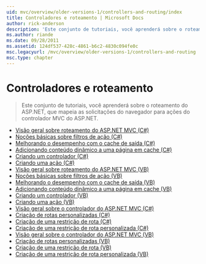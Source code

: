 ```yaml
---
uid: mvc/overview/older-versions-1/controllers-and-routing/index
title: Controladores e roteamento | Microsoft Docs
author: rick-anderson
description: 'Este conjunto de tutoriais, você aprenderá sobre o roteamento do ASP.NET, que mapeia as solicitações do navegador para ações do controlador MVC do ASP.NET.'
ms.author: riande
ms.date: 09/28/2011
ms.assetid: 124df537-428c-4861-b6c2-4830c094fe0c
msc.legacyurl: /mvc/overview/older-versions-1/controllers-and-routing
msc.type: chapter
---
```

<a name="controllers-and-routing"></a>Controladores e roteamento
====================
> Este conjunto de tutoriais, você aprenderá sobre o roteamento do ASP.NET, que mapeia as solicitações do navegador para ações do controlador MVC do ASP.NET.


- [Visão geral sobre roteamento do ASP.NET MVC (C#)](asp-net-mvc-routing-overview-cs.md)
- [Noções básicas sobre filtros de ação (C#)](understanding-action-filters-cs.md)
- [Melhorando o desempenho com o cache de saída (C#)](improving-performance-with-output-caching-cs.md)
- [Adicionando conteúdo dinâmico a uma página em cache (C#)](adding-dynamic-content-to-a-cached-page-cs.md)
- [Criando um controlador (C#)](creating-a-controller-cs.md)
- [Criando uma ação (C#)](creating-an-action-cs.md)
- [Visão geral sobre roteamento do ASP.NET MVC (VB)](asp-net-mvc-routing-overview-vb.md)
- [Noções básicas sobre filtros de ação (VB)](understanding-action-filters-vb.md)
- [Melhorando o desempenho com o cache de saída (VB)](improving-performance-with-output-caching-vb.md)
- [Adicionando conteúdo dinâmico a uma página em cache (VB)](adding-dynamic-content-to-a-cached-page-vb.md)
- [Criando um controlador (VB)](creating-a-controller-vb.md)
- [Criando uma ação (VB)](creating-an-action-vb.md)
- [Visão geral sobre o controlador do ASP.NET MVC (C#)](aspnet-mvc-controllers-overview-cs.md)
- [Criação de rotas personalizadas (C#)](creating-custom-routes-cs.md)
- [Criação de uma restrição de rota (C#)](creating-a-route-constraint-cs.md)
- [Criação de uma restrição de rota personalizada (C#)](creating-a-custom-route-constraint-cs.md)
- [Visão geral sobre o controlador do ASP.NET MVC (VB)](asp-net-mvc-controller-overview-vb.md)
- [Criação de rotas personalizadas (VB)](creating-custom-routes-vb.md)
- [Criação de uma restrição de rota (VB)](creating-a-route-constraint-vb.md)
- [Criação de uma restrição de rota personalizada (VB)](creating-a-custom-route-constraint-vb.md)
